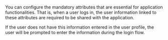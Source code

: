 
You can configure the mandatory attributes that are essential for application functionalities. That is, when a user logs in, the user information linked to these attributes are required to be shared with the application.

If the user does not have this information entered in the user profile, the user will be prompted to enter the information during the login flow.
